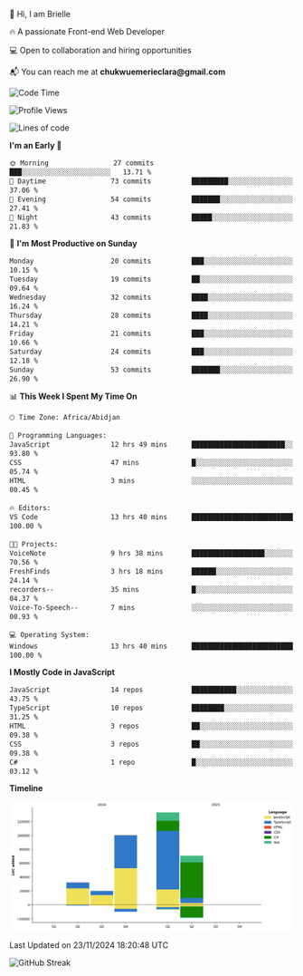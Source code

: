 <div align="left">
  <p>👋 Hi, I am Brielle</p>
  <p>🔥 A passionate Front-end Web Developer</p>
  <p>💻 Open to collaboration and hiring opportunities</p>
  <p>📬 You can reach me at <strong>chukwuemerieclara@gmail.com</strong></p>
</div>


 
 <!--START_SECTION:waka-->
![Code Time](http://img.shields.io/badge/Code%20Time-339%20hrs%204%20mins-blue)

![Profile Views](http://img.shields.io/badge/Profile%20Views-1-blue)

![Lines of code](https://img.shields.io/badge/From%20Hello%20World%20I%27ve%20Written-126.7%20thousand%20lines%20of%20code-blue)

**I'm an Early 🐤** 

```text
🌞 Morning                27 commits          ███░░░░░░░░░░░░░░░░░░░░░░   13.71 % 
🌆 Daytime                73 commits          █████████░░░░░░░░░░░░░░░░   37.06 % 
🌃 Evening                54 commits          ███████░░░░░░░░░░░░░░░░░░   27.41 % 
🌙 Night                  43 commits          █████░░░░░░░░░░░░░░░░░░░░   21.83 % 
```
📅 **I'm Most Productive on Sunday** 

```text
Monday                   20 commits          ███░░░░░░░░░░░░░░░░░░░░░░   10.15 % 
Tuesday                  19 commits          ██░░░░░░░░░░░░░░░░░░░░░░░   09.64 % 
Wednesday                32 commits          ████░░░░░░░░░░░░░░░░░░░░░   16.24 % 
Thursday                 28 commits          ████░░░░░░░░░░░░░░░░░░░░░   14.21 % 
Friday                   21 commits          ███░░░░░░░░░░░░░░░░░░░░░░   10.66 % 
Saturday                 24 commits          ███░░░░░░░░░░░░░░░░░░░░░░   12.18 % 
Sunday                   53 commits          ███████░░░░░░░░░░░░░░░░░░   26.90 % 
```


📊 **This Week I Spent My Time On** 

```text
🕑︎ Time Zone: Africa/Abidjan

💬 Programming Languages: 
JavaScript               12 hrs 49 mins      ███████████████████████░░   93.80 % 
CSS                      47 mins             █░░░░░░░░░░░░░░░░░░░░░░░░   05.74 % 
HTML                     3 mins              ░░░░░░░░░░░░░░░░░░░░░░░░░   00.45 % 

🔥 Editors: 
VS Code                  13 hrs 40 mins      █████████████████████████   100.00 % 

🐱‍💻 Projects: 
VoiceNote                9 hrs 38 mins       ██████████████████░░░░░░░   70.56 % 
FreshFinds               3 hrs 18 mins       ██████░░░░░░░░░░░░░░░░░░░   24.14 % 
recorders--              35 mins             █░░░░░░░░░░░░░░░░░░░░░░░░   04.37 % 
Voice-To-Speech--        7 mins              ░░░░░░░░░░░░░░░░░░░░░░░░░   00.93 % 

💻 Operating System: 
Windows                  13 hrs 40 mins      █████████████████████████   100.00 % 
```

**I Mostly Code in JavaScript** 

```text
JavaScript               14 repos            ███████████░░░░░░░░░░░░░░   43.75 % 
TypeScript               10 repos            ████████░░░░░░░░░░░░░░░░░   31.25 % 
HTML                     3 repos             ██░░░░░░░░░░░░░░░░░░░░░░░   09.38 % 
CSS                      3 repos             ██░░░░░░░░░░░░░░░░░░░░░░░   09.38 % 
C#                       1 repo              █░░░░░░░░░░░░░░░░░░░░░░░░   03.12 % 
```



**Timeline**

![Lines of Code chart](https://raw.githubusercontent.com/Brielle28/Brielle28/main/assets/bar_graph.png)


 Last Updated on 23/11/2024 18:20:48 UTC
<!--END_SECTION:waka-->

![GitHub Streak](https://github-readme-streak-stats.herokuapp.com/?user=Brielle28)



